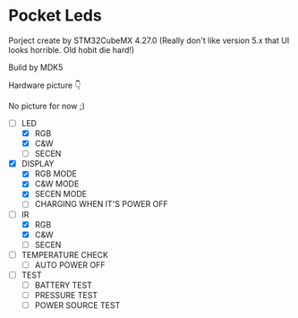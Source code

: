 # Pocket Leds

Porject create by STM32CubeMX 4.27.0 (Really don't like version 5.x that UI looks horrible. Old hobit die hard!)

Build by MDK5

Hardware picture  👇

No picture for now ;)

- [ ] LED
  - [x] RGB
  - [x] C&W
  - [ ] SECEN
- [x] DISPLAY
  - [x] RGB MODE
  - [x] C&W MODE
  - [x] SECEN MODE
  - [ ] CHARGING WHEN IT'S POWER OFF
- [ ] IR
  - [x] RGB
  - [x] C&W
  - [ ] SECEN
- [ ] TEMPERATURE CHECK
  - [ ] AUTO POWER OFF
- [ ] TEST
  - [ ] BATTERY TEST
  - [ ] PRESSURE TEST
  - [ ] POWER SOURCE TEST
